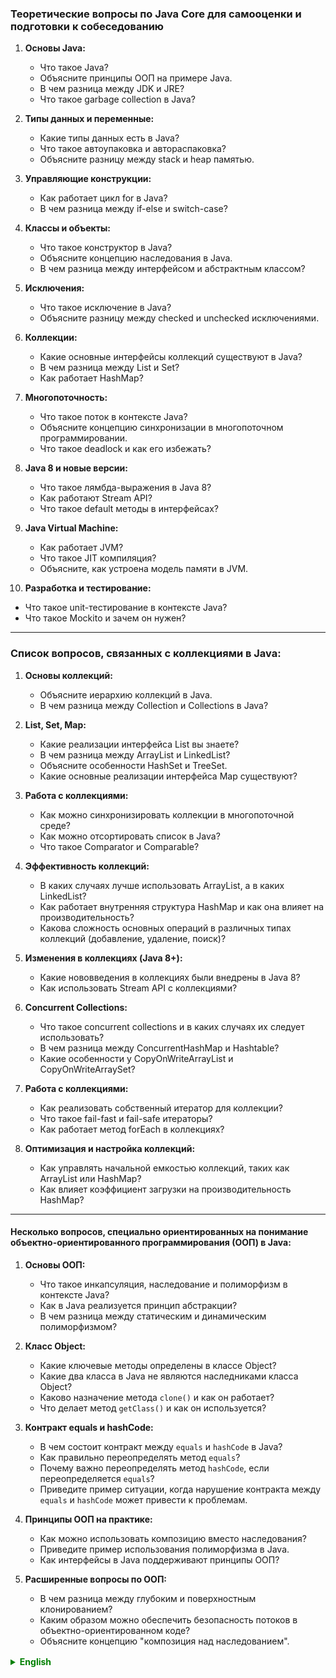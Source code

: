 ### Теоретические вопросы по Java Core для самооценки и подготовки к собеседованию

1. **Основы Java:**
   - Что такое Java?
   - Объясните принципы ООП на примере Java.
   - В чем разница между JDK и JRE?
   - Что такое garbage collection в Java?

2. **Типы данных и переменные:**
   - Какие типы данных есть в Java?
   - Что такое автоупаковка и автораспаковка?
   - Объясните разницу между stack и heap памятью.

3. **Управляющие конструкции:**
   - Как работает цикл for в Java?
   - В чем разница между if-else и switch-case?

4. **Классы и объекты:**
   - Что такое конструктор в Java?
   - Объясните концепцию наследования в Java.
   - В чем разница между интерфейсом и абстрактным классом?

5. **Исключения:**
   - Что такое исключение в Java?
   - Объясните разницу между checked и unchecked исключениями.

6. **Коллекции:**
   - Какие основные интерфейсы коллекций существуют в Java?
   - В чем разница между List и Set?
   - Как работает HashMap?

7. **Многопоточность:**
   - Что такое поток в контексте Java?
   - Объясните концепцию синхронизации в многопоточном программировании.
   - Что такое deadlock и как его избежать?

8. **Java 8 и новые версии:**
   - Что такое лямбда-выражения в Java 8?
   - Как работают Stream API?
   - Что такое default методы в интерфейсах?

9. **Java Virtual Machine:**
   - Как работает JVM?
   - Что такое JIT компиляция?
   - Объясните, как устроена модель памяти в JVM.

10. **Разработка и тестирование:**
   - Что такое unit-тестирование в контексте Java?
   - Что такое Mockito и зачем он нужен?

___

### Список вопросов, связанных с коллекциями в Java:

1. **Основы коллекций:**
   - Объясните иерархию коллекций в Java.
   - В чем разница между Collection и Collections в Java?

2. **List, Set, Map:**
   - Какие реализации интерфейса List вы знаете?
   - В чем разница между ArrayList и LinkedList?
   - Объясните особенности HashSet и TreeSet.
   - Какие основные реализации интерфейса Map существуют?

3. **Работа с коллекциями:**
   - Как можно синхронизировать коллекции в многопоточной среде?
   - Как можно отсортировать список в Java?
   - Что такое Comparator и Comparable?

4. **Эффективность коллекций:**
   - В каких случаях лучше использовать ArrayList, а в каких LinkedList?
   - Как работает внутренняя структура HashMap и как она влияет на производительность?
   - Какова сложность основных операций в различных типах коллекций (добавление, удаление, поиск)?

5. **Изменения в коллекциях (Java 8+):**
   - Какие нововведения в коллекциях были внедрены в Java 8?
   - Как использовать Stream API с коллекциями?

6. **Concurrent Collections:**
   - Что такое concurrent collections и в каких случаях их следует использовать?
   - В чем разница между ConcurrentHashMap и Hashtable?
   - Какие особенности у CopyOnWriteArrayList и CopyOnWriteArraySet?

7. **Работа с коллекциями:**
   - Как реализовать собственный итератор для коллекции?
   - Что такое fail-fast и fail-safe итераторы?
   - Как работает метод forEach в коллекциях?

8. **Оптимизация и настройка коллекций:**
   - Как управлять начальной емкостью коллекций, таких как ArrayList или HashMap?
   - Как влияет коэффициент загрузки на производительность HashMap?

___

#### Несколько вопросов, специально ориентированных на понимание объектно-ориентированного программирования (ООП) в Java:

1. **Основы ООП:**
   - Что такое инкапсуляция, наследование и полиморфизм в контексте Java?
   - Как в Java реализуется принцип абстракции?
   - В чем разница между статическим и динамическим полиморфизмом?

2. **Класс Object:**
   - Какие ключевые методы определены в классе Object?
   -  Какие два класса в Java не являются наследниками класса Object?
   - Каково назначение метода `clone()` и как он работает?
   - Что делает метод `getClass()` и как он используется?

3. **Контракт equals и hashCode:**
   - В чем состоит контракт между `equals` и `hashCode` в Java?
   - Как правильно переопределять метод `equals`?
   - Почему важно переопределять метод `hashCode`, если переопределяется `equals`?
   - Приведите пример ситуации, когда нарушение контракта между `equals` и `hashCode` может привести к проблемам.

4. **Принципы ООП на практике:**
   - Как можно использовать композицию вместо наследования?
   - Приведите пример использования полиморфизма в Java.
   - Как интерфейсы в Java поддерживают принципы ООП?

5. **Расширенные вопросы по ООП:**
   - В чем разница между глубоким и поверхностным клонированием?
   - Каким образом можно обеспечить безопасность потоков в объектно-ориентированном коде?
   - Объясните концепцию "композиция над наследованием".



<details style="margin-top: 16px">
  <summary style="cursor: pointer; color: green;"><b>English</b></summary>

### Java Core Theoretical Questions for Self-Assessment and Interview Preparation

1. **Java Basics:**
   - What is Java?
   - Explain the principles of OOP with examples in Java.
   - What's the difference between JDK and JRE?
   - What is garbage collection in Java?

2. **Data Types and Variables:**
   - What data types are available in Java?
   - What are autoboxing and unboxing?
   - Explain the difference between stack and heap memory.

3. **Control Structures:**
   - How does the for loop work in Java?
   - What's the difference between if-else and switch-case?

4. **Classes and Objects:**
   - What is a constructor in Java?
   - Explain the concept of inheritance in Java.
   - What's the difference between an interface and an abstract class?

5. **Exceptions:**
   - What is an exception in Java?
   - Explain the difference between checked and unchecked exceptions.

6. **Collections:**
   - What are the main collection interfaces in Java?
   - What's the difference between List and Set?
   - How does HashMap work?

7. **Multithreading:**
   - What is a thread in the context of Java?
   - Explain the concept of synchronization in multithreading.
   - What is a deadlock and how can it be avoided?

8. **Java 8 and Newer Versions:**
   - What are lambda expressions in Java 8?
   - How does the Stream API work?
   - What are default methods in interfaces?

9. **Java Virtual Machine:**
   - How does the JVM work?
   - What is JIT compilation?
   - Explain the memory model of the JVM.

10. **Development and Testing:**
- What is unit testing in the context of Java?
- What is Mockito and why is it needed?

___

### Questions Related to Java Collections:

1. **Basics of Collections:**
   - Explain the collection hierarchy in Java.
   - What's the difference between Collection and Collections in Java?

2. **List, Set, Map:**
   - What implementations of the List interface do you know?
   - What's the difference between ArrayList and LinkedList?
   - Explain the characteristics of HashSet and TreeSet.
   - What are the main implementations of the Map interface?

3. **Working with Collections:**
   - How can collections be synchronized in a multithreaded environment?
   - How can a list be sorted in Java?
   - What are Comparator and Comparable?

4. **Efficiency of Collections:**
   - In what cases is it better to use ArrayList, and in which LinkedList?
   - How does the internal structure of HashMap work and how does it affect performance?
   - What's the complexity of the main operations in different types of collections (adding, removing, searching)?

5. **Changes in Collections (Java 8+):**
   - What new features were introduced in collections in Java 8?
   - How to use Stream API with collections?

6. **Concurrent Collections:**
   - What are concurrent collections and in which cases should they be used?
   - What's the difference between ConcurrentHashMap and Hashtable?
   - What are the characteristics of CopyOnWriteArrayList and CopyOnWriteArraySet?

7. **Working with Collections:**
   - How to implement a custom iterator for a collection?
   - What are fail-fast and fail-safe iterators?
   - How does the forEach method work in collections?

8. **Optimizing and Configuring Collections:**
   - How to manage the initial capacity of collections like ArrayList or HashMap?
   - How does the load factor affect the performance of HashMap?

___

#### Several questions specifically focused on understanding Object-Oriented Programming (OOP) in Java:

1. **Basics of OOP:**
   - What are encapsulation, inheritance, and polymorphism in the context of Java?
   - How is the principle of abstraction implemented in Java?
   - What's the difference between static and dynamic polymorphism?

2. **Object Class:**
   - What key methods are defined in the Object class?
   - Which two classes in Java are not descendants of the Object class?
   - What is the purpose of the `clone()` method, and how does it work?
   - What does the `getClass()` method do, and how is it used?

3. **equals and hashCode Contract:**
   - What is the contract between `equals` and `hashCode` in Java?
   - How to properly override the `equals` method?
   - Why is it important to override the `hashCode` method if `equals` is overridden?
   - Provide an example of a situation where violating the contract between `equals` and `hashCode` can lead to problems.

4. **OOP Principles in Practice:**
   - How can composition be used instead of inheritance?
   - Provide an example of polymorphism in Java.
   - How do interfaces in Java support OOP principles?

5. **Advanced OOP Questions:**
   - What's the difference between deep and shallow cloning?
   - How can thread safety be ensured in object-oriented code?
   - Explain the concept of "composition over inheritance".

</details>